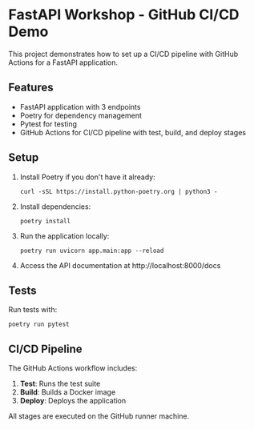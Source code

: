 # FastAPI Workshop - GitHub CI/CD Demo

This project demonstrates how to set up a CI/CD pipeline with GitHub Actions for a FastAPI application.

## Features

- FastAPI application with 3 endpoints
- Poetry for dependency management
- Pytest for testing
- GitHub Actions for CI/CD pipeline with test, build, and deploy stages

## Setup

1. Install Poetry if you don't have it already:
   ```
   curl -sSL https://install.python-poetry.org | python3 -
   ```

2. Install dependencies:
   ```
   poetry install
   ```

3. Run the application locally:
   ```
   poetry run uvicorn app.main:app --reload
   ```

4. Access the API documentation at http://localhost:8000/docs

## Tests

Run tests with:
```
poetry run pytest
```

## CI/CD Pipeline

The GitHub Actions workflow includes:

1. **Test**: Runs the test suite
2. **Build**: Builds a Docker image
3. **Deploy**: Deploys the application

All stages are executed on the GitHub runner machine. 